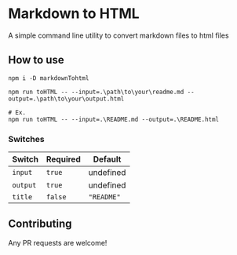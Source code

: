 # Markdown to HTML

A simple command line utility to convert markdown files to html files

## How to use

```shell
npm i -D markdownTohtml

npm run toHTML -- --input=.\path\to\your\readme.md --output=.\path\to\your\output.html

# Ex.
npm run toHTML -- --input=.\README.md --output=.\README.html
```

### Switches

| Switch | Required | Default |
|---|---|---|
| `input`  | `true` | undefined |
| `output`  | `true` | undefined |
| `title`  | `false` | `"README"` |

## Contributing

Any PR requests are welcome!
